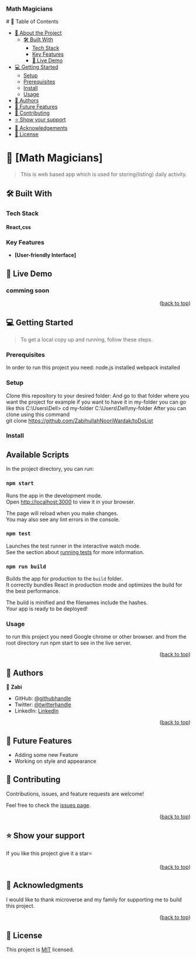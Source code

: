 <a name="readme-top"></a>

  <h3><b>Math Magicians</b></h3>

</div>
# 📗 Table of Contents

- [📖 About the Project](#about-project)
  - [🛠 Built With](#built-with)
    - [Tech Stack](#tech-stack)
    - [Key Features](#key-features)
    - [🚀 Live Demo](#live-demo)
- [💻 Getting Started](#getting-started)
  - [Setup](#setup)
  - [Prerequisites](#prerequisites)
  - [Install](#install)
  - [Usage](#usage)
- [👥 Authors](#authors)
- [🔭 Future Features](#future-features)
- [🤝 Contributing](#contributing)
- [⭐️ Show your support](#support)
- [🙏 Acknowledgements](#acknowledgements)
- [📝 License](https://github.com/ZabihullahNooriWardak/Math-Magicians/blob/setup/LICENSE)

<!-- PROJECT DESCRIPTION -->

# 📖 [Math Magicians] <a name="about-project"></a>

> This is web based app which is used for storing(listing) daily activity.

## 🛠 Built With <a name="built-with"></a>

### Tech Stack <a name="tech-stack"></a>

#### React,css

<!-- Features -->

### Key Features <a name="key-features"></a>

- **[User-friendly Interface]**

## 🚀 Live Demo <a name="live-demo"></a>

### comming soon

<p align="right">(<a href="#readme-top">back to top</a>)</p>

<!-- GETTING STARTED -->

## 💻 Getting Started <a name="getting-started"></a>

> To get a local copy up and running, follow these steps.

### Prerequisites

In order to run this project you need:
node.js installed
webpack installed

### Setup

Clone this repository to your desired folder:
And go to that folder where you want the project for example if you want to have it in my-folder you can go like this
C:\Users\Dell>
cd my-folder
C:\Users\Dell\my-folder
After you can clone using this command  
 git clone https://github.com/ZabihullahNooriWardak/toDoList

### Install

## Available Scripts

In the project directory, you can run:

### `npm start`

Runs the app in the development mode.\
Open [http://localhost:3000](http://localhost:3000) to view it in your browser.

The page will reload when you make changes.\
You may also see any lint errors in the console.

### `npm test`

Launches the test runner in the interactive watch mode.\
See the section about [running tests](https://facebook.github.io/create-react-app/docs/running-tests) for more information.

### `npm run build`

Builds the app for production to the `build` folder.\
It correctly bundles React in production mode and optimizes the build for the best performance.

The build is minified and the filenames include the hashes.\
Your app is ready to be deployed!

### Usage

to run this project you need Google chrome or other browser.
and from the root directory run npm start to see in the live server.

<p align="right">(<a href="#readme-top">back to top</a>)</p>

<!-- AUTHORS -->

## 👥 Authors <a name="authors"></a>

>

👤 **Zabi**

- GitHub: [@githubhandle](https://github.com/ZabihullahNooriWardak)
- Twitter: [@twitterhandle](https://twitter.com/ZabiNoo31954752)
- LinkedIn: [LinkedIn](https://www.linkedin.com/in/zabih-noori-aa59a924a/)

<p align="right">(<a href="#readme-top">back to top</a>)</p>

<!-- FUTURE FEATURES -->

## 🔭 Future Features <a name="future-features"></a>

- Adding some new Feature
- Working on style and appearance

<!-- CONTRIBUTING -->

## 🤝 Contributing <a name="contributing"></a>

Contributions, issues, and feature requests are welcome!

Feel free to check the [issues page](../../issues/).

<p align="right">(<a href="#readme-top">back to top</a>)</p>

## ⭐️ Show your support <a name="support"></a>

If you like this project give it a star⭐

<p align="right">(<a href="#readme-top">back to top</a>)</p>

## 🙏 Acknowledgments <a name="acknowledgements"></a>

I would like to thank microverse and my family for supporting me to build this project.

<p align="right">(<a href="#readme-top">back to top</a>)</p>

## 📝 License <a name="license"></a>

This project is [MIT](./LICENSE) licensed.
